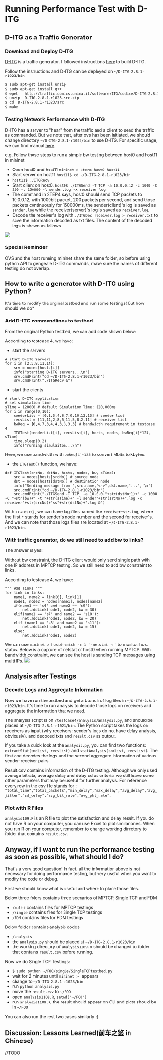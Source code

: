 # Running Performance Test with D-ITG

## D-ITG as a Traffic Generator
### Download and Deploy D-ITG
[D-ITG](http://traffic.comics.unina.it/software/ITG/documentation.php) is a traffic generator. I followed instructions [here](http://sdnopenflow.blogspot.com/2015/05/using-of-d-itg-traffic-generator-in.html) to build D-ITG.

Follow the instructions and D-ITG can be deployed on ```~/D-ITG-2.8.1-r1023/bin```
```sh
$ sudo apt-get install unzip
$ sudo apt-get install g++
$ wget   http://traffic.comics.unina.it/software/ITG/codice/D-ITG-2.8.1-r1023-src.zip
$ unzip  D-ITG-2.8.1-r1023-src.zip
$ cd  D-ITG-2.8.1-r1023/src
$ make
```

### Testing Network Performance with D-ITG
D-ITG has a server to "hear" from the traffic and a client to send the traffic as commanded.
But we note that, after ovs has been initiated, we should change directory ```~/D-ITG-2.8.1-r1023/bin``` to use D-ITG.
For specific usage, we can find manual [here](http://traffic.comics.unina.it/software/ITG/manual/).

e.g.
Follow those steps to run a simple bw testing between host0 and host11 in mininet
* Open host0 and host11 ```mininet > xterm host0 host11```
* Start server on host11 ```host11$ cd ~/D-ITG-2.8.1-r1023/bin```
* ```host11$ ./ITGRecv```
* Start client on host0. ```host0$ ./ITGSend -T TCP -a 10.0.0.12 -c 1000 -C 200 -t 150000 -l sender.log -x receiver.log```
* The command in STEP4 says, host0 should send TCP packets to 10.0.0.12, with 1000bit packet, 200 packets per second, and send those packets continuously for 150000ms, the sender(client)'s log is saved as ```sender.log``` while the receiver(server)'s log is saved as ```receiver.log```.
* Decode the receiver's log with ```./ITGDec receiver.log > receiver.txt``` to save the information decoded as txt files.
The content of the decoded logs is shown as follows.

![](https://github.com/rockwellcollins/FDMTestBed/blob/rockwellcollins-patch-3/testcase4/raw/logfile.png?raw=true)

### Special Reminder
OVS and the host running mininet share the same folder, so before using python API to gengeate D-ITG commands, make sure the names of different testing do not overlap.

## How to write a generator with D-ITG using Python?
It's time to modify the orginal testbed and run some testings! But how should we do?

### Add D-ITG commandlines to testbed
From the original Python testbed, we can add code shown below:

According to testcase 4, we have:

* start the servers 
```
# start D-ITG Servers
for i in [2,5,8,11,14]:
    srv = nodes[hosts[i]]
    info("starting D-ITG servers...\n")
    srv.cmdPrint("cd ~/D-ITG-2.8.1-r1023/bin")
    srv.cmdPrint("./ITGRecv &")
```
* start the clients
```    
# start D-ITG application
# set simulation time
sTime = 120000 # default Simulation Time: 120,000ms
for i in range(0,10):
    senderList = [0,1,3,4,6,7,9,10,12,13] # sender list
    recvList = [11,14,2,8,5,11,5,8,2,11] # receiver list
    bwReq = [6,4,7,3,4,4,3,3,3,3] # bandwidth requirement in testcase 4
    ITGTest(senderList[i], recvList[i], hosts, nodes, bwReq[i]*125, sTime)
    time.sleep(0.2)
    info("running simulaiton...\n")
 ```
Here, we use bandwidth with ```bwReq[i]*125``` to convert Mbits to kbytes.

* the ```ITGTest()``` function, we have:
```
def ITGTest(srcNo, dstNo, hosts, nodes, bw, sTime):
    src = nodes[hosts[srcNo]] # source node
    dst = nodes[hosts[dstNo]] # destination node
    info("Sending message from ",src.name,"<->",dst.name,"...",'\n')
    src.cmdPrint("cd ~/D-ITG-2.8.1-r1023/bin")
    src.cmdPrint("./ITGSend -T TCP  -a 10.0.0."+str(dstNo+1)+" -c 1000 -C "+str(bw)+" -t "+str(sTime)+" -l sender"+str(srcNo)+".log -x receiver"+str(srcNo)+"ss"+str(dstNo)+".log &")
```
With ```ITGTest()```, we can have log files named like ```receiver*ss*.log```, where the first ```*``` stands for sender's node number and the second for receiver's. And we can note that those logs files are located at ```~/D-ITG-2.8.1-r1023/bin```.

### With traffic generator, do we still need to add bw to links?
The answer is yes!

Without bw constraint, the D-ITG client would only send single path with one IP address in MPTCP testing. So we still need to add bw constraint to links.

According to testcase 4, we have:

```
""" Add links """
for link in links:
    name1, name2 = link[0], link[1]
    node1, node2 = nodes[name1], nodes[name2]
    if(name1 == 's6' and name2 == 's9'):
        net.addLink(node1, node2, bw = 30)
    elif(name1 == 's7' and name2 == 's10'):
        net.addLink(node1, node2, bw = 20)
    elif (name1 == 's8' and name2 == 's11'):
        net.addLink(node1, node2, bw = 15)
    else:
        net.addLink(node1, node2)
 ```

We can use ```mininet > host0 watch -n 1 '-netstat -n'``` to monitor host status. Below is a capture of netstat of host0 when running MPTCP. With bandwidth constraint, we can see the host is sending TCP messages using multi IPs. 
![](https://github.com/rockwellcollins/FDMTestBed/blob/rockwellcollins-patch-3/testcase4/raw/cap.PNG?raw=true)

## Analysis after Testings
### Decode Logs and Aggregate Information
Now we have run the testbed and get a btunch of log files in ```~/D-ITG-2.8.1-r1023/bin```. It's time to run analysis to decode those logs on receivers and aggregate the information that we need.

The analysis script is on ```/testcase4/analysis/analysis.py```, and should be placed at ```~/D-ITG-2.8.1-r1023/bin```. The Python script takes the logs on receivers as input (why receivers: sender's logs do not have delay analysis, obviously), and decoded txts and ```result.csv``` as output. 

If you take a quick look at the ```analysis.py```, you can find two functions: ```extractStat(sndList, recvList)``` and ```statAnalysis(sndList, recvList)```. The first one decodes the logs and the second aggregate information of various sender-receiver pairs.

Result.csv contains information of the D-ITG testing. Although we only used average bitrate, average delay and delay sd as criteria, we still leave some other parameters that may be useful for further analysis. 
For reference, every row in the csv file stands for : ```"total_time","total_packets","min_delay","max_delay","avg_delay","avg_jitter","sd_delay","avg_bit_rate","avg_pkt_rate"```.

### Plot with R Files
```analysis109.R``` is an R file to plot the satisfaction and delay result. If you do not have R on your computer, you can use Excel to plot similar ones. When you run R on your computer, remember to change working directory to folder that contains ```result.csv```.

## Anyway, if I want to run the performance testing as soon as possible, what should I do?
That's a very good question! In fact, all the information above is not necessary for doing performance testing, but very useful when you want to modify the code or debug.

First we should know what is useful and where to place those files.

Below three folers contains three scenarios of MPTCP, Single TCP and FDM
* ```/multi``` contains files for MPTCP testings
* ```/single``` contains files for Single TCP testings
* ```/FDM``` contains files for FDM testings

Below folder contains analysis codes
* ```/analysis```
* the ```analysis.py``` should be placed at ```~/D-ITG-2.8.1-r1023/bin```
* the working directory of ```analysis1109.R``` should be changed to folder that contains ```result.csv``` before running.

Now we do Single TCP Testings:
* ```$ sudo python ~/FOO/single/SingleTCPtestbed.py```
* wait for 2 minutes until ```mininet > ``` appears
* change to ```~/D-ITG-2.8.1-r1023/bin```
* run ```python analysis.py```
* move the ```result.csv``` to ```~/FOO```
* open ```analysis1109.R```, ```setwd("~/FOO")```
* run ```analysis1109.R```, the result should appear on CLI and plots should be in ```~/FOO```

You can also run the rest two cases similarly :)

## Discussion: Lessons Learned(前车之鉴 in Chinese)
//TODO
